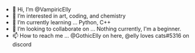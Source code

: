 - 👋 Hi, I’m @VampiricElly
- 👀 I’m interested in art, coding, and chemistry
- 🌱 I’m currently learning ... Python, C++
- 💞️ I’m looking to collaborate on ... Nothing currently, I'm a beginner.
- 📫 How to reach me ...
@GothicElly on here, 
@elly loves cats#5316 on discord

<!---
VampiricElly/VampiricElly is a ✨ special ✨ repository because its `README.md` (this file) appears on your GitHub profile.
You can click the Preview link to take a look at your changes.
--->
